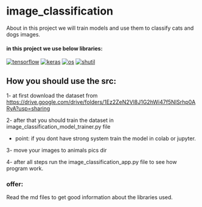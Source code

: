# image_classification
About in this project we will train models and use them to classify cats and dogs images.

#### in this project we use below libraries: 
<a href="https://github.com/maskiiw"><img alt="tensorflow" src="https://img.shields.io/badge/tensorflow-FF6F00?style=for-the-badge&logo=tensorflow&logoColor=f5f5f5"></a>
<a href="https://github.com/maskiiw"><img alt="keras" src="https://img.shields.io/badge/keras-D00000?style=for-the-badge&logo=keras&logoColor=f5f5f5"></a>
<a href="https://github.com/maskiiw"><img alt="os" src="https://img.shields.io/badge/os-FFCF00?style=for-the-badge"></a>
<a href="https://github.com/maskiiw"><img alt="shutil" src="https://img.shields.io/badge/shutil-000000?style=for-the-badge"></a>

## How you should use the src:
1- at first download the dataset from https://drive.google.com/drive/folders/1Ez2ZeN2Vl8J1G2hWi47f5NISrhp0ARyA?usp=sharing

2- after that you should train the dataset in image_classification_model_trainer.py file 
  - point: if you dont have strong system train the model in colab or jupyter.

3- move your images to animals pics dir

4- after all steps run the image_classification_app.py file to see how program work.

### offer: 
Read the md files to get good information about the libraries used.
